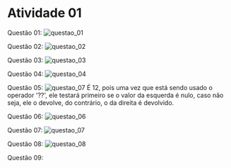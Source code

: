 # Atividade 01

Questão 01:
![questao_01](https://user-images.githubusercontent.com/61801350/154803298-d03acced-e274-44d6-86dc-a340971d9994.png)

Questão 02:
![questao_02](https://user-images.githubusercontent.com/61801350/154803315-0a4f4e9a-1546-4d08-997c-8a33efc7e0dc.png)

Questão 03:
![questao_03](https://user-images.githubusercontent.com/61801350/154803346-025d21b8-4cb8-4cec-b1ff-5c2714441c8a.png)

Questão 04:
![questao_04](https://user-images.githubusercontent.com/61801350/154803349-2ca50c53-668d-4bac-bb43-d1098973da7a.png)

Questão 05:
![questao_07](https://user-images.githubusercontent.com/61801350/154803499-b66c6135-a5f4-4d93-bd03-8211f8be5b40.png)
É 12, pois uma vez que está sendo usado o operador '??', ele testará primeiro se o valor da esquerda é nulo, caso não seja, ele o devolve, do contrário, o da direita é devolvido.

Questão 06:
![questao_06](https://user-images.githubusercontent.com/61801350/154803357-f65af1d9-5787-4899-8135-a3328f73cf20.png)

Questão 07:
![questao_07](https://user-images.githubusercontent.com/61801350/154803361-f2af3773-1a11-4ffd-8d75-c1fdedc0dbc2.png)

Questão 08:
![questao_08](https://user-images.githubusercontent.com/61801350/154803370-44a5e49c-4ec3-4a7f-a269-747fea588a1a.png)

Questão 09:
